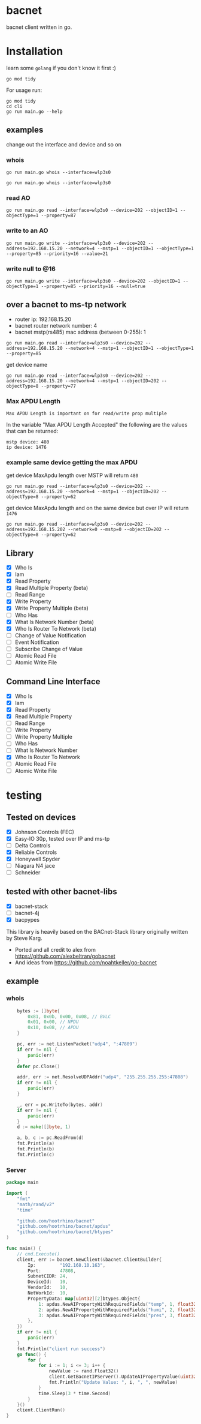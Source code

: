# bacnet

bacnet client written in go.

# Installation

learn some `golang` if you don't know it first :)

```
go mod tidy
```

For usage run:

```
go mod tidy
cd cli
go run main.go --help
```

## examples

change out the interface and device and so on

### whois

```
go run main.go whois --interface=wlp3s0
```

```
go run main.go whois --interface=wlp3s0
```

### read AO

```
go run main.go read --interface=wlp3s0 --device=202 --objectID=1 --objectType=1 --property=87
```

### write to an AO

```
go run main.go write --interface=wlp3s0 --device=202 --address=192.168.15.20 --network=4 --mstp=1 --objectID=1 --objectType=1 --property=85 --priority=16 --value=21
```

### write null to @16

```
go run main.go write --interface=wlp3s0 --device=202 --objectID=1 --objectType=1 --property=85 --priority=16 --null=true
```

## over a bacnet to ms-tp network

- router ip: 192.168.15.20
- bacnet router network number: 4
- bacnet mstp(rs485) mac address (between 0-255): 1

```
go run main.go read --interface=wlp3s0 --device=202 --address=192.168.15.20 --network=4 --mstp=1 --objectID=1 --objectType=1 --property=85
```

get device name

```
go run main.go read --interface=wlp3s0 --device=202 --address=192.168.15.20 --network=4 --mstp=1 --objectID=202 --objectType=8 --property=77
```

### Max APDU Length

`Max APDU Length is important on for read/write prop multiple`

In the variable "Max APDU Length Accepted" the following are the values that can be returned:

```
mstp device: 480
ip device: 1476
```

### example same device getting the max APDU

get device MaxApdu length over MSTP will return `480`

```
go run main.go read --interface=wlp3s0 --device=202 --address=192.168.15.20 --network=4 --mstp=1 --objectID=202 --objectType=8 --property=62
```

get device MaxApdu length and on the same device but over IP will return `1476`

```
go run main.go read --interface=wlp3s0 --device=202 --address=192.168.15.202 --network=0 --mstp=0 --objectID=202 --objectType=8 --property=62
```

## Library

- [x] Who Is
- [x] Iam
- [x] Read Property
- [x] Read Multiple Property (beta)
- [ ] Read Range
- [x] Write Property
- [x] Write Property Multiple (beta)
- [ ] Who Has
- [x] What Is Network Number (beta)
- [x] Who Is Router To Network (beta)
- [ ] Change of Value Notification
- [ ] Event Notification
- [ ] Subscribe Change of Value
- [ ] Atomic Read File
- [ ] Atomic Write File

## Command Line Interface

- [x] Who Is
- [x] Iam
- [x] Read Property
- [x] Read Multiple Property
- [ ] Read Range
- [ ] Write Property
- [ ] Write Property Multiple
- [ ] Who Has
- [ ] What Is Network Number
- [x] Who Is Router To Network
- [ ] Atomic Read File
- [ ] Atomic Write File

# testing

## Tested on devices

- [x] Johnson Controls (FEC)
- [x] Easy-IO 30p, tested over IP and ms-tp
- [ ] Delta Controls
- [x] Reliable Controls
- [x] Honeywell Spyder
- [ ] Niagara N4 jace
- [ ] Schneider

## tested with other bacnet-libs

- [x] bacnet-stack
- [ ] bacnet-4j
- [x] bacpypes

This library is heavily based on the BACnet-Stack library originally written by Steve Karg.

- Ported and all credit to alex from https://github.com/alexbeltran/gobacnet
- And ideas from https://github.com/noahtkeller/go-bacnet



## example
### whois
```go
	bytes := []byte{
		0x81, 0x0b, 0x00, 0x08, // BVLC
		0x01, 0x00, // NPDU
		0x10, 0x08, // APDU
	}

	pc, err := net.ListenPacket("udp4", ":47809")
	if err != nil {
		panic(err)
	}
	defer pc.Close()

	addr, err := net.ResolveUDPAddr("udp4", "255.255.255.255:47808")
	if err != nil {
		panic(err)
	}

	_, err = pc.WriteTo(bytes, addr)
	if err != nil {
		panic(err)
	}
	d := make([]byte, 1)

	a, b, c := pc.ReadFrom(d)
	fmt.Println(a)
	fmt.Println(b)
	fmt.Println(c)
  ```


### Server
```go
package main

import (
	"fmt"
	"math/rand/v2"
	"time"

	"github.com/hootrhino/bacnet"
	"github.com/hootrhino/bacnet/apdus"
	"github.com/hootrhino/bacnet/btypes"
)

func main() {
	// cmd.Execute()
	client, err := bacnet.NewClient(&bacnet.ClientBuilder{
		Ip:         "192.168.10.163",
		Port:       47808,
		SubnetCIDR: 24,
		DeviceId:   10,
		VendorId:   10,
		NetWorkId:  10,
		PropertyData: map[uint32][2]btypes.Object{
			1: apdus.NewAIPropertyWithRequiredFields("temp", 1, float32(3.14), "empty"),
			2: apdus.NewAIPropertyWithRequiredFields("humi", 2, float32(77.67), "empty"),
			3: apdus.NewAIPropertyWithRequiredFields("pres", 3, float32(101.11), "empty"),
		},
	})
	if err != nil {
		panic(err)
	}
	fmt.Println("client run success")
	go func() {
		for {
			for i := 1; i <= 3; i++ {
				newValue := rand.Float32()
				client.GetBacnetIPServer().UpdateAIPropertyValue(uint32(i), newValue)
				fmt.Println("Update Value: ", i, ", ", newValue)
			}
			time.Sleep(3 * time.Second)
		}
	}()
	client.ClientRun()
}

```